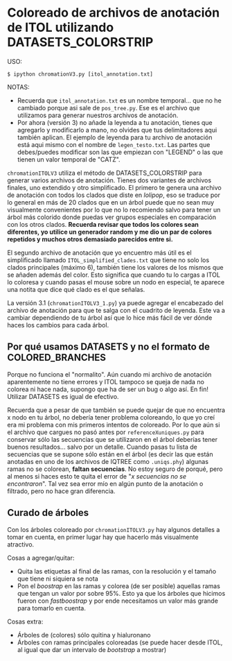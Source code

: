 # Coloreado de archivos de anotación de ITOL utilizando DATASETS_COLORSTRIP

USO:

`$ ipython chromationV3.py [itol_annotation.txt]`

NOTAS:

- Recuerda que `itol_annotation.txt` es un nombre temporal... que no he cambiado porque asi sale de `pos_tree.py`. Ese es el archivo que utilizamos para generar nuestros archivos de anotación.
- Por ahora (versión 3) no añade la leyenda a tu anotación, tienes que agregarlo y modificarlo a mano, no olvides que tus delimitadores aqui también aplican. El ejemplo de leyenda para tu archivo de anotación está aqui mismo con el nombre de `legen_testo.txt`. Las partes que debes/puedes modificar son las que empiezan con "LEGEND" o las que tienen un valor temporal de "CATZ".


`chromationITOLV3` utiliza el método de DATASETS_COLORSTRIP para generar varios archivos de anotación. Tienes dos variantes de archivos finales, uno extendido y otro simplificado. El primero te genera una archivo de anotación con todos los clados que diste en _lolipop_, eso se traduce por lo general en más de 20 clados que en un árbol puede que no sean muy visualmente convenientes por lo que no lo recomiendo salvo para tener un árbol más colorido donde puedas ver grupos especiales en comparación con los otros clados. **Recuerda revisar que todos los colores sean diferentes, yo utilice un generador random y me dio un par de colores repetidos y muchos otros demasiado parecidos entre si.**

El segundo archivo de anotación que yo encuentro más útil es el simplificado llamado `ITOL_simplified_clades.txt` que tiene no solo los clados principales (máximo 6), también tiene los valores de los mismos que se añaden además del color. Esto significa que cuando tu lo cargas a ITOL lo coloresa y cuando pasas el mouse sobre un nodo en especial, te aparece una notita que dice qué clado es el que señalas.

La versión 3.1 (`chromationITOLV3_1.py`) ya puede agregar el encabezado del archivo de anotación para que te salga con el cuadrito de leyenda. Este va a cambiar dependiendo de tu árbol así que lo hice más fácil de ver dónde haces los cambios para cada árbol.

## Por qué usamos DATASETS y no el formato de COLORED_BRANCHES

Porque no funciona el "normalito". Aún cuando mi archivo de anotación aparentemente no tiene errores y ITOL tampoco se queja de nada no colorea ni hace nada, supongo que ha de ser un bug o algo así. En fin! Utilizar DATASETS es igual de efectivo.

Recuerda que a pesar de que también se puede quejar de que no encuentra x nodo en tu árbol, no debería tener problema coloreando, lo que yo creí era mi problema con mis primeros intentos de coloreado. Por lo que aún si el archivo que cargues no pasó antes por `referenceXuniques.py` para conservar sólo las secuencias que se utilizaron en el árbol deberías tener buenos resultados... salvo por un detalle. Cuando pasas tu lista de secuencias que se supone sólo están en el árbol (es decir las que están anotadas en uno de los archivos de IQTREE como `.uniqs.phy`) algunas ramas no se colorean, **faltan secuencias**. No estoy seguro de porqué, pero al menos si haces esto te quita el error de "_x secuencias no se encontraron_". Tal vez sea error mío en algún punto de la anotación o filtrado, pero no hace gran diferencia.

## Curado de árboles

Con los árboles coloreado por `chromationITOLV3.py` hay algunos detalles a tomar en cuenta, en primer lugar hay que hacerlo más visualmente atractivo.

Cosas a agregar/quitar:

- Quita las etiquetas al final de las ramas, con la resolución y el tamaño que tiene ni siquiera se nota
- Pon el _boostrap_ en las ramas y colorea (de ser posible) aquellas ramas que tengan un valor por sobre 95%. Esto ya que los árboles que hicimos fueron con _fastboostrap_ y por ende necesitamos un valor más grande para tomarlo en cuenta.


Cosas extra: 

- Árboles de (colores) sólo quitina y hialuronano
- Árboles con ramas principales coloreadas (se puede hacer desde ITOL, al igual que dar un intervalo de _bootstrap_ a mostrar)


